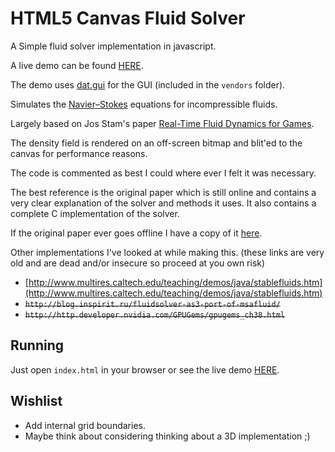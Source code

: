 HTML5 Canvas Fluid Solver
==========================

A Simple fluid solver implementation in javascript.

A live demo can be found [HERE](https://topaz1008.github.io/canvas-fluid-solver).

The demo uses [dat.gui](https://github.com/dataarts/dat.gui) for the GUI (included in the `vendors` folder).

Simulates the [Navier–Stokes](https://en.wikipedia.org/wiki/Navier-Stokes_equations) equations for incompressible fluids.

Largely based on Jos Stam's paper [Real-Time Fluid Dynamics for Games](https://www.dgp.toronto.edu/people/stam/reality/Research/pdf/GDC03.pdf).

The density field is rendered on an off-screen bitmap and blit'ed to the canvas for performance reasons.

The code is commented as best I could where ever I felt it was necessary.

The best reference is the original paper which is still online and contains a very clear explanation of the solver and methods it uses. It also contains a complete C implementation of the solver.

If the original paper ever goes offline I have a copy of it [here](https://github.com/topaz1008/canvas-fluid-solver/blob/master/doc/GDC03.pdf).

Other implementations I've looked at while making this. (these links are very old and are dead and/or insecure so proceed at you own risk)

* [http://www.multires.caltech.edu/teaching/demos/java/stablefluids.htm](http://www.multires.caltech.edu/teaching/demos/java/stablefluids.htm)
* ~~`http://blog.inspirit.ru/fluidsolver-as3-port-of-msafluid/`~~
* ~~`http://http.developer.nvidia.com/GPUGems/gpugems_ch38.html`~~

Running
---------

Just open `index.html` in your browser or see the live demo [HERE](https://topaz1008.github.io/canvas-fluid-solver).

Wishlist
---------
* Add internal grid boundaries.
* Maybe think about considering thinking about a 3D implementation ;)
